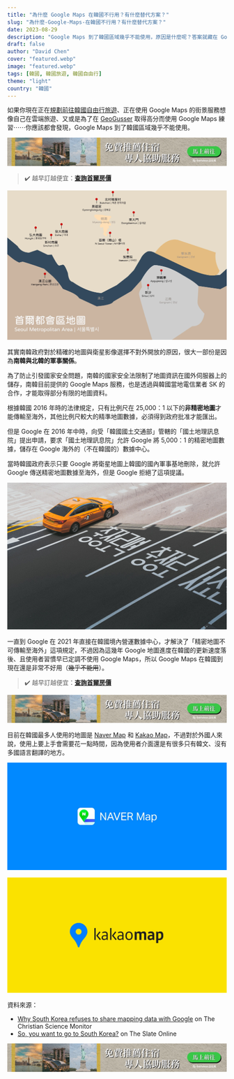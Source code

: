 ```yaml
---
title: "為什麼 Google Maps 在韓國不行用？有什麼替代方案？"
slug: "為什麼-Google-Maps-在韓國不行用？有什麼替代方案？"
date: 2023-08-29
description: "Google Maps 到了韓國區域幾乎不能使用，原因是什麼呢？答案就藏在 Google 和南韓政府之間的愛恨糾葛。"
draft: false
author: "David Chen"
cover: "featured.webp"
image: "featured.webp"
tags: [韓國, 韓國旅遊, 韓國自由行]
theme: "light"
country: "韓國"
---
```


<!--![|inline](featured.webp)-->

如果你現在正在[規劃前往韓國自由行旅遊](https://www.booking.com/city/kr/seoul.xt.html?aid=7956794&no_rooms=1&group_adults=2)、正在使用 Google Maps 的街景服務想像自己在雲端旅遊、又或是為了在 [GeoGusser](https://www.geoguessr.com/) 取得高分而使用 Google Maps 練習⋯⋯你應該都會發現，Google Maps 到了韓國區域幾乎不能使用。

[![|inline](hotel-banner.webp)](https://l.exittaiwan.com/book-a-hotel)

> ✔️ 越早訂越便宜：[**查詢首爾房價**](https://www.booking.com/city/kr/seoul.xt.html?aid=7956794&no_rooms=1&group_adults=2)

![首爾都會區地圖](seoul-map.webp)

其實南韓政府對於精確的地圖與衛星影像選擇不對外開放的原因，很大一部份是因為**南韓與北韓的軍事關係**。

為了防止引發國家安全問題，南韓的國家安全法限制了地圖資訊在國外伺服器上的儲存，南韓目前提供的 Google Maps 服務，也是透過與韓國當地電信業者 SK 的合作，才能取得部分有限的地圖資料。

根據韓國 2016 年時的法律規定，只有比例尺在 25,000：1 以下的**非精密地圖**才能傳輸至海外，其他比例尺較大的精準地圖數據，必須得到政府批准才能匯出。

但是 Google 在 2016 年中時，向受「韓國國土交通部」管轄的「國土地理訊息院」提出申請，要求「國土地理訊息院」允許 Google 將 5,000：1 的精密地圖數據，儲存在 Google 海外的（不在韓國的）數據中心。

當時韓國政府表示只要 Google 將衛星地圖上韓國的國內軍事基地刪除，就允許 Google 傳送精密地圖數據至海外，但是 Google 拒絕了這項提議。

![](taxi.jpg)

一直到 Google 在 2021 年直接在韓國境內營運數據中心，才解決了「精密地圖不可傳輸至海外」這項規定，不過因為這幾年 Google 地圖進度在韓國的更新速度落後、且使用者習慣早已定調不使用 Google Maps，所以 Google Maps 在韓國到現在還是非常不好用（~~幾乎不能用~~）。

> ✔️ 越早訂越便宜：[**查詢首爾房價**](https://www.booking.com/city/kr/seoul.xt.html?aid=7956794&no_rooms=1&group_adults=2)

[![|inline](hotel-banner.webp)](https://l.exittaiwan.com/book-a-hotel)

目前在韓國最多人使用的地圖是 [Naver Map](https://map.naver.com/p?c=15.00,0,0,0,dh) 和 [Kakao Map](https://map.kakao.com/)，不過對於外國人來說，使用上要上手會需要花一點時間，因為使用者介面還是有很多只有韓文、沒有多國語言翻譯的地方。

![Naver Map](naver.webp)

![Kakao Map](kakao.webp)

資料來源：
- [Why South Korea refuses to share mapping data with Google](https://www.csmonitor.com/Technology/2016/1118/Why-South-Korea-refuses-to-share-mapping-data-with-Google) on The Christian Science Monitor
- [So, you want to go to South Korea?](https://www.theslateonline.com/article/2023/04/so-you-want-to-go-to-south-korea) on The Slate Online

[![|inline](hotel-banner.webp)](https://l.exittaiwan.com/book-a-hotel)

<!--[![|inline](hotel-banner.webp)](https://l.exittaiwan.com/book-a-hotel)-->